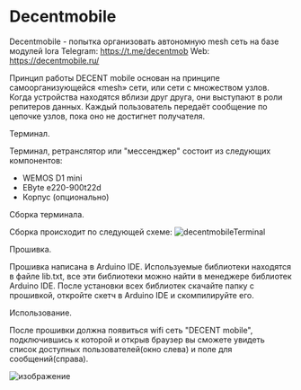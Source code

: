 # Decentmobile
Decentmobile - попытка организовать автономную mesh сеть на базе модулей lora
Telegram: https://t.me/decentmob
Web: https://decentmobile.ru/

Принцип работы DECENT mobile основан на принципе самоорганизующейся «mesh» сети, или сети с множеством узлов. Когда устройства находятся вблизи друг друга, они выступают в роли репитеров данных. Каждый пользователь передаёт сообщение по цепочке узлов, пока оно не достигнет получателя. 

Терминал.

Терминал, ретранслятор или "мессенджер" состоит из следующих компонентов:
* WEMOS D1 mini
* EByte e220-900t22d
* Корпус (опционально)

Сборка терминала.

Сборка происходит по следующей схеме:
![decentmobileTerminal](https://github.com/ReznapOcsid/Decentmobile/assets/168619969/78516204-79f3-4f08-b9e7-acf93952e4c1)


Прошивка.

Прошивка написана в Arduino IDE.
Используемые библиотеки находятся в файле lib.txt, все эти библиотеки можно найти в менеджере библиотек Arduino IDE.
После установки всех библиотек скачайте папку с прошивкой, откройте скетч в Arduino IDE и скомпилируйте его.


Использование.

После прошивки должна появиться wifi сеть "DECENT mobile", подключившись к которой и открыв браузер вы сможете увидеть список доступных пользователей(окно слева) и поле для сообщений(справа).

![изображение](https://github.com/ReznapOcsid/Decentmobile/assets/168619969/247d5b26-9223-4c3d-945f-1fcff6bb26bf)





